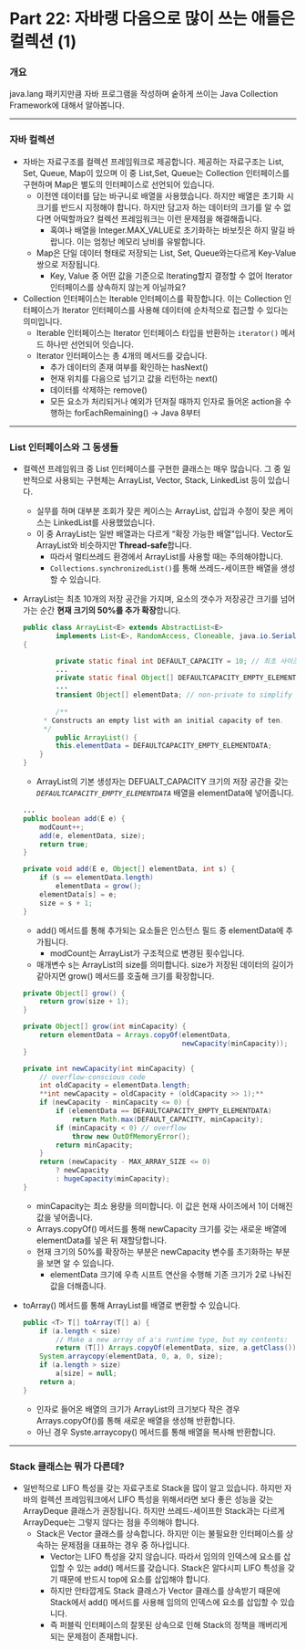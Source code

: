# Part 22: 자바랭 다음으로 많이 쓰는 애들은 컬렉션 (1)

### 개요

java.lang 패키지만큼 자바 프로그램을 작성하며 숱하게 쓰이는 Java Collection Framework에 대해서 알아봅니다.

---

### 자바 컬렉션

- 자바는 자료구조를 컬렉션 프레임워크로 제공합니다. 제공하는 자료구조는 List, Set, Queue, Map이 있으며 이 중 List,Set, Queue는 Collection 인터페이스를 구현하며 Map은 별도의 인터페이스로 선언되어 있습니다.
    - 이전엔 데이터를 담는 바구니로 배열을 사용했습니다. 하지만 배열은 초기화 시 크기를 반드시 지정해야 합니다. 하지만 담고자 하는 데이터의 크기를 알 수 없다면 어떡할까요? 컬렉션 프레임워크는 이런 문제점을 해결해줍니다.
        - 혹여나 배열을 Integer.MAX_VALUE로 초기화하는 바보짓은 하지 말길 바랍니다. 이는 엄청난 메모리 낭비를 유발합니다.
    - Map은 단일 데이터 형태로 저장되는 List, Set, Queue와는다르게 Key-Value 쌍으로 저장됩니다.
        - Key, Value 중 어떤 값을 기준으로 Iterating할지 결정할 수 없어 Iterator 인터페이스를 상속하지 않는게 아닐까요?
- Collection 인터페이스는 Iterable 인터페이스를 확장합니다. 이는 Collection 인터페이스가 Iterator 인터페이스를 사용해 데이터에 순차적으로 접근할 수 있다는 의미입니다.
    - Iterable 인터페이스는 Iterator 인터페이스 타입을 반환하는 `iterator()` 메서드 하나만 선언되어 잇습니다.
    - Iterator 인터페이스는 총 4개의 메서드를 갖습니다.
        - 추가 데이터의 존재 여부를 확인하는 hasNext()
        - 현재 위치를 다음으로 넘기고 값을 리턴하는 next()
        - 데이터를 삭제하는 remove()
        - 모든 요소가 처리되거나 예외가 던져질 때까지 인자로 들어온 action을 수행하는 forEachRemaining() → Java 8부터

---

### List 인터페이스와 그 동생들

- 컬렉션 프레임워크 중 List 인터페이스를 구현한 클래스는 매우 많습니다. 그 중 일반적으로 사용되는 구현체는 ArrayList, Vector, Stack, LinkedList 등이 있습니다.
    - 실무를 하며 대부분 조회가 잦은 케이스는 ArrayList, 삽입과 수정이 잦은 케이스는 LinkedList를 사용했었습니다.
    - 이 중 ArrayList는 일반 배열과는 다르게 “확장 가능한 배열"입니다. Vector도 ArrayList와 비슷하지만 **Thread-safe**합니다.
        - 따라서 멀티쓰레드 환경에서 ArrayList를 사용할 때는 주의해야합니다.
        - `Collections.synchronizedList()`를 통해 쓰레드-세이프한 배열을 생성할 수 있습니다.
- ArrayList는 최초 10개의 저장 공간을 가지며, 요소의 갯수가 저장공간 크기를 넘어가는 순간 **현재 크기의 50%를 추가 확장**합니다.
    
    ```java
    public class ArrayList<E> extends AbstractList<E>
            implements List<E>, RandomAccess, Cloneable, java.io.Serializable
    {
    
    		private static final int DEFAULT_CAPACITY = 10; // 최초 사이즈
    		...
    		private static final Object[] DEFAULTCAPACITY_EMPTY_ELEMENTDATA = {};
    		...
    		transient Object[] elementData; // non-private to simplify nested class access
    		
    		/**
         * Constructs an empty list with an initial capacity of ten.
         */
    		public ArrayList() {
            this.elementData = DEFAULTCAPACITY_EMPTY_ELEMENTDATA;
        }
    }
    ```
    
    - ArrayList의 기본 생성자는 DEFUALT_CAPACITY 크기의 저장 공간을 갖는 *`DEFAULTCAPACITY_EMPTY_ELEMENTDATA`* 배열을 elementData에 넣어줍니다.
    
    ```java
    ...
    public boolean add(E e) {
        modCount++;
        add(e, elementData, size);
        return true;
    }
    
    private void add(E e, Object[] elementData, int s) {
        if (s == elementData.length)
            elementData = grow();
        elementData[s] = e;
        size = s + 1;
    }
    ```
    
    - add() 메서드를 통해 추가되는 요소들은 인스턴스 필드 중 elementData에 추가됩니다.
        - modCount는 ArrayList가 구조적으로 변경된 횟수입니다.
    - 매개변수 s는 ArrayList의 size를 의미합니다. size가 저장된 데이터의 길이가 같아지면 grow() 메서드를 호출해 크기를 확장합니다.
    
    ```java
    private Object[] grow() {
        return grow(size + 1);
    }
    
    private Object[] grow(int minCapacity) {
        return elementData = Arrays.copyOf(elementData,
                                           newCapacity(minCapacity));
    }
    
    private int newCapacity(int minCapacity) {
        // overflow-conscious code
        int oldCapacity = elementData.length;
        **int newCapacity = oldCapacity + (oldCapacity >> 1);**
        if (newCapacity - minCapacity <= 0) {
            if (elementData == DEFAULTCAPACITY_EMPTY_ELEMENTDATA)
                return Math.max(DEFAULT_CAPACITY, minCapacity);
            if (minCapacity < 0) // overflow
                throw new OutOfMemoryError();
            return minCapacity;
        }
        return (newCapacity - MAX_ARRAY_SIZE <= 0)
            ? newCapacity
            : hugeCapacity(minCapacity);
    }
    ```
    
    - minCapacity는 최소 용량을 의미합니다. 이 값은 현재 사이즈에서 1이 더해진 값을 넣어줍니다.
    - Arrays.copyOf() 메서드를 통해 newCapacity 크기를 갖는 새로운 배열에 elementData를 넣은 뒤 재할당합니다.
    - 현재 크기의 50%를 확장하는 부분은 newCapacity 변수를 초기화하는 부분을 보면 알 수 있습니다.
        - elementData 크기에 우측 시프트 연산을 수행해 기존 크기가 2로 나눠진 값을 더해줍니다.
- toArray() 메서드를 통해 ArrayList를 배열로 변환할 수 있습니다.
    
    ```java
    public <T> T[] toArray(T[] a) {
        if (a.length < size)
            // Make a new array of a's runtime type, but my contents:
            return (T[]) Arrays.copyOf(elementData, size, a.getClass());
        System.arraycopy(elementData, 0, a, 0, size);
        if (a.length > size)
            a[size] = null;
        return a;
    }
    
    ```
    
    - 인자로 들어온 배열의 크기가 ArrayList의 크기보다 작은 경우 Arrays.copyOf()를 통해 새로운 배열을 생성해 반환합니다.
    - 아닌 경우 Syste.arraycopy() 메서드를 통해 배열을 복사해 반환합니다.

---

### Stack 클래스는 뭐가 다른데?

- 일반적으로 LIFO 특성을 갖는 자료구조로 Stack을 많이 알고 있습니다. 하지만 자바의 컬렉션 프레임워크에서 LIFO 특성을 위해서라면 보다 좋은 성능을 갖는 ArrayDeque 클래스가 권장됩니다. 하지만 쓰레드-세이프한 Stack과는 다르게 ArrayDeque는 그렇지 않다는 점을 주의해야 합니다.
    - Stack은 Vector 클래스를 상속합니다. 하지만 이는 불필요한 인터페이스를 상속하는 문제점을 대표하는 경우 중 하나입니다.
        - Vector는 LIFO 특성을 갖지 않습니다. 따라서 임의의 인덱스에 요소를 삽입할 수 있는 add() 메서드를 갖습니다. Stack은 알다시피 LIFO 특성을 갖기 때문에 반드시 top에 요소를 삽입해야 합니다.
        - 하지만 안타깝게도 Stack 클래스가 Vector 클래스를 상속받기 때문에 Stack에서 add() 메서드를 사용해 임의의 인덱스에 요소를 삽입할 수 있습니다.
        - 즉 퍼블릭 인터페이스의 잘못된 상속으로 인해 Stack의 정책을 깨버리게 되는 문제점이 존재합니다.